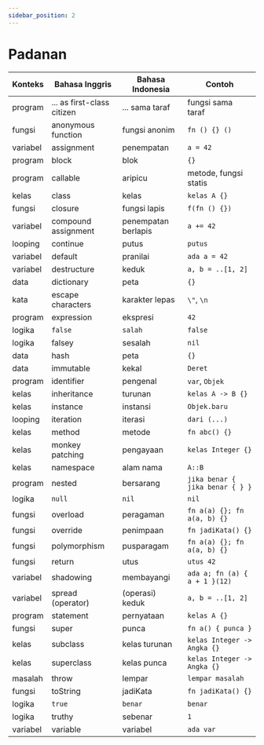 ```yaml
---
sidebar_position: 2
---
```


# Padanan

| Konteks | Bahasa Inggris | Bahasa Indonesia | Contoh |
|---|---|---|---|
| program | ... as first-class citizen | ... sama taraf | fungsi sama taraf |
| fungsi | anonymous function | fungsi anonim | `fn () {} ()` |
| variabel | assignment | penempatan | `a = 42` |
| program | block | blok | `{}` |
| program | callable | aripicu | metode, fungsi statis |
| kelas | class | kelas | `kelas A {}` |
| fungsi | closure | fungsi lapis | `f(fn () {})` |
| variabel | compound assignment | penempatan berlapis | `a += 42` |
| looping | continue | putus | `putus` |
| variabel | default | pranilai | `ada a = 42` |
| variabel | destructure | keduk | `a, b = ..[1, 2]` |
| data | dictionary | peta | `{}` |
| kata | escape characters | karakter lepas | `\"`, `\n` |
| program | expression | ekspresi | `42` |
| logika | `false` | `salah` | `false` |
| logika | falsey | sesalah | `nil` |
| data | hash | peta | `{}` |
| data | immutable | kekal | `Deret` |
| program | identifier | pengenal | `var`, `Objek` |
| kelas | inheritance | turunan | `kelas A -> B {}` |
| kelas | instance | instansi | `Objek.baru` |
| looping | iteration | iterasi | `dari (...)` |
| kelas | method | metode | `fn abc() {}` |
| kelas | monkey patching | pengayaan | `kelas Integer {}` |
| kelas | namespace | alam nama | `A::B` |
| program | nested | bersarang | `jika benar { jika benar { } }` |
| logika | `null` | `nil` | `nil` |
| fungsi | overload | peragaman | `fn a(a) {}; fn a(a, b) {}` |
| fungsi | override | penimpaan | `fn jadiKata() {}` |
| fungsi | polymorphism | pusparagam | `fn a(a) {}; fn a(a, b) {}` |
| fungsi | return | utus | `utus 42` |
| variabel | shadowing | membayangi | `ada a; fn (a) { a + 1 }(12)` |
| variabel | spread (operator) | (operasi) keduk | `a, b = ..[1, 2]` |
| program | statement | pernyataan | `kelas A {}` |
| fungsi | super | punca | `fn a() { punca }` |
| kelas | subclass | kelas turunan | `kelas Integer -> Angka {}` |
| kelas | superclass | kelas punca | `kelas Integer -> Angka {}` |
| masalah | throw | lempar | `lempar masalah` |
| fungsi | toString | jadiKata | `fn jadiKata() {}` |
| logika | `true` | `benar` | `benar` |
| logika | truthy | sebenar | `1` |
| variabel | variable | variabel | `ada var` |
